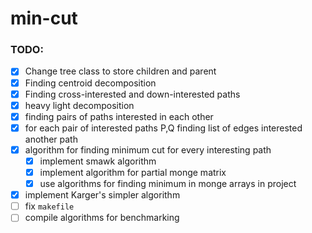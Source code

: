 # min-cut
### TODO:
- [x] Change tree class to store children and parent
- [x] Finding centroid decomposition
- [x] Finding cross-interested and down-interested paths
- [x] heavy light decomposition
- [x] finding pairs of paths interested in each other
- [x] for each pair of interested paths P,Q finding list of edges interested another path
- [x] algorithm for finding minimum cut for every interesting path
    - [x] implement smawk algorithm 
    - [x] implement algorithm for partial monge matrix
    - [x] use algorithms for finding minimum in monge arrays in project
- [x] implement Karger's simpler algorithm 
- [ ] fix `makefile`
- [ ] compile algorithms for benchmarking